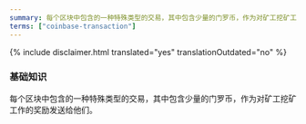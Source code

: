 ```yaml
---
summary: 每个区块中包含的一种特殊类型的交易，其中包含少量的门罗币，作为对矿工挖矿工作的奖励发送给他们
terms: ["coinbase-transaction"]
---
```


{% include disclaimer.html translated="yes" translationOutdated="no" %}

### 基础知识

每个区块中包含的一种特殊类型的交易，其中包含少量的门罗币，作为对矿工挖矿工作的奖励发送给他们。
